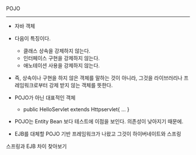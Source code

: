 POJO
____
* 자바 객체
* 다음이 특징이다.
  - 클래스 상속을 강제하지 않는다.
  - 인터페이스 구현을 강제하지 않는다.
  - 애노테이션 사용을 강제하지 않는다.

* 즉, 상속이나 구현을 하지 않은 객체를 말하는 것이 아니라, 그것을 라이브러리나 프레임워크로부터 강제 받지 않는 객체를 뜻한다.

* POJO가 아닌 대표적인 객체
  - public HelloServlet extends Httpservlet{ ... }

*  POJO는 Entity Bean 보다 테스트에 이점을 보인다. 의존성이 낮아지기 때문에.

* EJB를 대체할 POJO 기반 프레임워크가 나왔고 그것이 하이버네이트와 스프링

스프링과 EJB 차이 찾아보기
